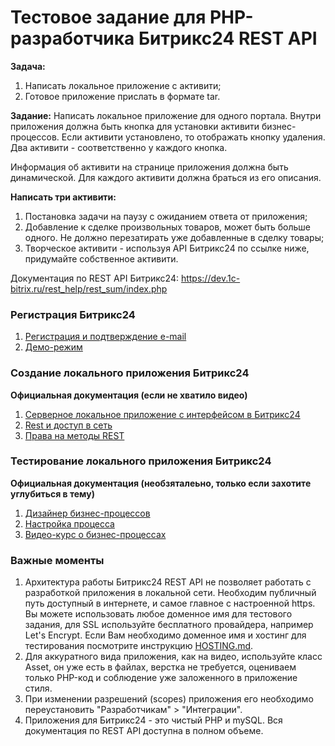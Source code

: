 # Тестовое задание для PHP-разработчика Битрикс24 REST API

**Задача:**
1. Написать локальное приложение с активити;
2. Готовое приложение прислать в формате tar.

**Задание:**
Написать локальное приложение для одного портала. Внутри приложения должна быть кнопка для установки активити бизнес-процессов. Если активити установлено, то отображать кнопку удаления. Два активити - соответственно у каждого кнопка.

Информация об активити на странице приложения должна быть динамической. Для каждого активити должна браться из его описания. 

**Написать три активити:**
1. Постановка задачи на паузу с ожиданием ответа от приложения;
2. Добавление к сделке произвольных товаров, может быть больше одного. Не должно перезатирать уже добавленные в сделку товары;
3. Творческое активити - используя API Битрикс24 по ссылке ниже, придумайте собственное активити.

Документация по REST API Битрикс24: https://dev.1c-bitrix.ru/rest_help/rest_sum/index.php

### Регистрация Битрикс24

1. [Регистрация и подтверждение e-mail](https://helpdesk.bitrix24.ru/open/5173291/)
2. [Демо-режим](https://helpdesk.bitrix24.ru/open/5435221/)

### Создание локального приложения Битрикс24


**Официальная документация (если не хватило видео)**

1. [Серверное локальное приложение с интерфейсом в Битрикс24](https://dev.1c-bitrix.ru/learning/course/?COURSE_ID=99&LESSON_ID=8569)
2. [Rest и доступ в сеть](https://dev.1c-bitrix.ru/learning/course/?COURSE_ID=99&LESSON_ID=1949&LESSON_PATH=8771.1949)
3. [Права на методы REST](https://dev.1c-bitrix.ru/rest_help/rest_sum/premissions_scope.php)

### Тестирование локального приложения Битрикс24


**Официальная документация (необзяталеьно, только если захотите углубиться в тему)**
1. [Дизайнер бизнес-процессов](https://helpdesk.bitrix24.ru/open/7380841/)
2. [Настройка процесса](https://helpdesk.bitrix24.ru/open/5436871/)
3. [Видео-курс о бизнес-процессах](https://helpdesk.bitrix24.ru/open/3092117/)


### Важные моменты

1. Архитектура работы Битрикс24 REST API не позволяет работать с разработкой приложения в локальной сети. Необходим публичный путь доступный в интернете, и самое главное с настроенной https. Вы можете использовать любое доменное имя для тестового задания, для SSL используйте бесплатного провайдера, например Let's Encrypt. Если Вам необходимо доменное имя и хостинг для тестирования посмотрите инструкцию [HOSTING.md](https://github.com/line-corp/b24-test-task-bizproc/blob/main/HOSTING.md).
2. Для аккуратного вида приложения, как на видео, используйте класс Asset, он уже есть в файлах, верстка не требуется, оцениваем только PHP-код и соблюдение уже заложенного в приложение стиля.
3. При изменении разрешений (scopes) приложения его необходимо переустановить "Разработчикам" > "Интеграции".
4. Приложения для Битрикс24 - это чистый PHP и mySQL. Вся документация по REST API доступна в полном объеме.
